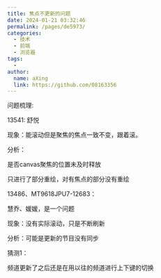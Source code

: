 ```yaml
---
title: 焦点不更新的问题
date: 2024-01-21 03:32:46
permalink: /pages/de5973/
categories:
  - 技术
  - 前端
  - 浏览器
tags:
  - 
author: 
  name: aXing
  link: https://github.com/08163356
---
```

问题梳理:

13541: 舒悦

现象：能滚动但是聚焦的焦点一致不变，跟着滚。

分析：

是否canvas聚焦的位置未及时释放

只进行了部分重绘，对有焦点的部分没有重绘



13486、MT9618JPU7-12683：

慧乔、媛媛，是一个问题

现象：没有实际滚动，只是不断刷新

分析：可能是更新的节目没有同步



猜测1：

频道更新了之后还是在用以往的频道进行上下键的切换


